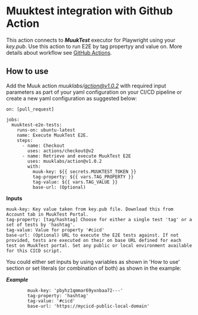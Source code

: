 # Muuktest integration with Github Action

This action connects to ***MuukTest*** executor for Playwright using your *key.pub*. Use this action to run E2E by tag propertyy and value on. More details about workflow see [GitHub Actions](https://docs.github.com/en/actions).


## How to use

Add the Muuk action *muuklabs/action@v1.0.2* with required input parameters as part of your yaml configuration on your CI/CD pipeline or create a new yaml configuration as suggested below:

```
on: [pull_request]

jobs:
  muuktest-e2e-tests:
    runs-on: ubuntu-latest
    name: Execute MuukTest E2E.
    steps:
      - name: Checkout
        uses: actions/checkout@v2
      - name: Retrieve and execute MuukTest E2E
        uses: muuklabs/action@v1.0.2
        with:
          muuk-key: ${{ secrets.MUUKTEST_TOKEN }}
          tag-property: ${{ vars.TAG_PROPERTY }}
          tag-value: ${{ vars.TAG_VALUE }}
          base-url: (Optional)
```

**Inputs**
```
muuk-key: Key value taken from key.pub file. Download this from Account tab in MuukTest Portal.
tag-property: [tag/hashtag] Choose for either a single test 'tag' or a set of tests by 'hashtag'.
tag-value: Value for property '#cicd'
base-url: (Optional) URL to execute the E2E tests against. If not provided, tests are executed on their on base URL defined for each test on MuukTest portal. Set any public or local environment available for this CICD script.
```

You could either set inputs by using variables as shown in 'How to use' section or set literals (or combination of both) as shown in the example:

***Example*** 
```
        muuk-key: 'pbyhz1qmmar69yxnbaa72---'
        tag-property: 'hashtag'
        tag-value: '#cicd'
        base-url: 'https://mycicd-public-local-domain'
```

